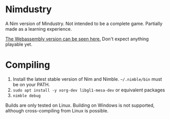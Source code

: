 # Nimdustry

A Nim version of Mindustry. Not intended to be a complete game. Partially made as a learning experience.

[The Webassembly version can be seen here.](https://anuken.github.io/nimdustry/) Don't expect anything playable yet.

# Compiling

1. Install the latest stable version of Nim and Nimble. `~/.nimble/bin` must be on your PATH.
2. `sudo apt install -y xorg-dev libgl1-mesa-dev` or equivalent packages
3. `nimble debug`

Builds are only tested on Linux. Building on Windows is not supported, although cross-compiling from Linux is possible.
